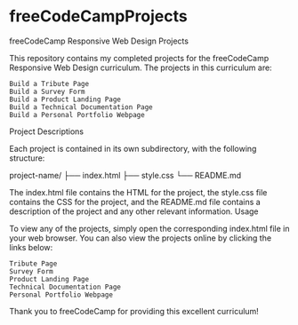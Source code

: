# freeCodeCampProjects

freeCodeCamp Responsive Web Design Projects

This repository contains my completed projects for the freeCodeCamp Responsive Web Design curriculum. The projects in this curriculum are:

    Build a Tribute Page
    Build a Survey Form
    Build a Product Landing Page
    Build a Technical Documentation Page
    Build a Personal Portfolio Webpage

Project Descriptions

Each project is contained in its own subdirectory, with the following structure:

project-name/
├── index.html
├── style.css
└── README.md

The index.html file contains the HTML for the project, the style.css file contains the CSS for the project, and the README.md file contains a description of the project and any other relevant information.
Usage

To view any of the projects, simply open the corresponding index.html file in your web browser. You can also view the projects online by clicking the links below:

    Tribute Page
    Survey Form
    Product Landing Page
    Technical Documentation Page
    Personal Portfolio Webpage


Thank you to freeCodeCamp for providing this excellent curriculum!

